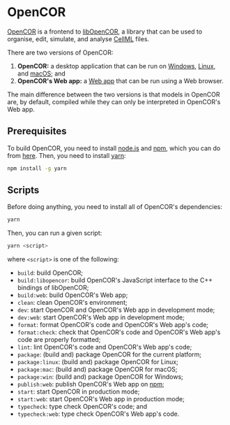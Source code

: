 # OpenCOR

[OpenCOR](https://opencor.ws/) is a frontend to [libOpenCOR](https://opencor.ws/libopencor/), a library that can be used to organise, edit, simulate, and analyse [CellML](https://cellml.org/) files.

There are two versions of OpenCOR:

1. **OpenCOR:** a desktop application that can be run on [Windows](https://en.wikipedia.org/wiki/Microsoft_Windows), [Linux](https://en.wikipedia.org/wiki/Linux), and [macOS](https://en.wikipedia.org/wiki/MacOS); and
2. **OpenCOR's Web app:** a [Web app](https://en.wikipedia.org/wiki/Web_application) that can be run using a Web browser.

The main difference between the two versions is that models in OpenCOR are, by default, compiled while they can only be interpreted in OpenCOR's Web app.

## Prerequisites

To build OpenCOR, you need to install [node.js](https://nodejs.org/) and [npm](https://npmjs.com/), which you can do from [here](https://nodejs.org/en/download/package-manager). Then, you need to install [yarn](https://yarnpkg.com/):

```bash
npm install -g yarn
```

## Scripts

Before doing anything, you need to install all of OpenCOR's dependencies:

```bash
yarn
```

Then, you can run a given script:

```bash
yarn <script>
```

where `<script>` is one of the following:

- `build`: build OpenCOR;
- `build:libopencor`: build OpenCOR's JavaScript interface to the C++ bindings of libOpenCOR;
- `build:web`: build OpenCOR's Web app;
- `clean`: clean OpenCOR's environment;
- `dev`: start OpenCOR and OpenCOR's Web app in development mode;
- `dev:web`: start OpenCOR's Web app in development mode;
- `format`: format OpenCOR's code and OpenCOR's Web app's code;
- `format:check`: check that OpenCOR's code and OpenCOR's Web app's code are properly formatted;
- `lint`: lint OpenCOR's code and OpenCOR's Web app's code;
- `package`: (build and) package OpenCOR for the current platform;
- `package:linux`: (build and) package OpenCOR for Linux;
- `package:mac`: (build and) package OpenCOR for macOS;
- `package:win`: (build and) package OpenCOR for Windows;
- `publish:web`: publish OpenCOR's Web app on [npm](https://npmjs.com/);
- `start`: start OpenCOR in production mode;
- `start:web`: start OpenCOR's Web app in production mode;
- `typecheck`: type check OpenCOR's code; and
- `typecheck:web`: type check OpenCOR's Web app's code.
